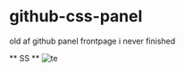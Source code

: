 # github-css-panel
old af github panel frontpage i never finished

** SS **
![te](https://user-images.githubusercontent.com/52952716/197863779-e1e52ae0-415a-4536-b66a-1fed658bae27.png)
